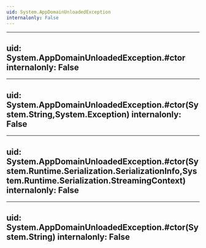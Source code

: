 ```yaml
---
uid: System.AppDomainUnloadedException
internalonly: False
---
```


---
uid: System.AppDomainUnloadedException.#ctor
internalonly: False
---

---
uid: System.AppDomainUnloadedException.#ctor(System.String,System.Exception)
internalonly: False
---

---
uid: System.AppDomainUnloadedException.#ctor(System.Runtime.Serialization.SerializationInfo,System.Runtime.Serialization.StreamingContext)
internalonly: False
---

---
uid: System.AppDomainUnloadedException.#ctor(System.String)
internalonly: False
---
